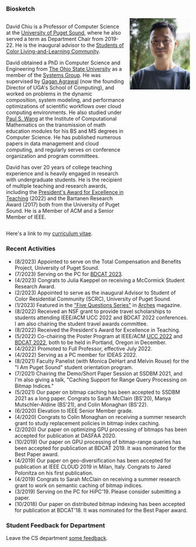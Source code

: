 ### Biosketch

<div style="display: grid; grid-template-columns: auto auto; column-gap: 15px;">
  <div>
  <p>
  David Chiu is a Professor of Computer Science at the <a href="https://www.pugetsound.edu/academics/computer-science">University of Puget Sound</a>, where he also served a term as Department Chair from 2019-22. He is  the inaugural advisor to the <a href="https://www.pugetsound.edu/living-learning-communities/students-color-residential-community">Students of Color Living-and-Learning Community</a>.
  </p>
  <p>
  David obtained a PhD in Computer Science and Engineering from  <a href="https://cse.osu.edu">The Ohio State University</a> as a member of the <a href="https://cse.osu.edu/research/systems">Systems Group</a>. He was supervised by <a href="https://scholar.google.com/citations?user=kOUPR1sAAAAJ&hl=en">Gagan Agrawal</a> (now the founding Director of UGA's School of Computing), and worked on problems in the dynamic composition, system modeling, and performance optimizations of scientific workflows over cloud computing environments. He also studied under <a href="https://en.wikipedia.org/wiki/Paul_S._Wang">Paul S. Wang</a> at the Institute of Computational Mathematics on the transmission of math education modules for his BS and MS degrees in Computer Science. He has published numerous papers in data management and cloud computing, and regularly serves on conference organization and program committees.
  </p>
  <p>
  David has over 20 years of college teaching experience and is heavily engaged in research with undergraduate students. He is the recipient of multiple teaching and research awards, including the <a href="https://www.pugetsound.edu/presidents-excellence-teaching-award">President's Award for Excellence in Teaching</a> (2022) and the Bartanen Research Award (2017) both from the University of Puget Sound. He is a Member of ACM and a Senior Member of IEEE.
  </p>
  </div>
  <div style="vertical-align: top;">
    <img src="david.jpg" width="165px"/>
  </div>
</div>


Here's a link to my [curriculum vitae](CV.pdf).


### Recent Activities
- (8/2023) Appointed to serve on the Total Compensation and Benefits Project, University of Puget Sound.
- (7/2023) Serving on the PC for [BDCAT 2023](https://bdcat-conference.org/).
- (4/2023) Congrats to Julia Kaeppel on receiving a McCormick Student Research Award.
- (2/2023) Appointed to serve as the inaugural Advisor to Student of Color Residential Community (SCRC), University of Puget Sound.
- (1/2023) Featured in the ["Five Questions Series"](https://www.pugetsound.edu/stories/five-questions-university-puget-sound-professor-computer-science-david-chiu) in [Arches](https://www.pugetsound.edu/arches-magazine) magazine.
- (8/2022) Received an NSF grant to provide travel scholarships to students attending IEEE/ACM UCC 2022 and BDCAT 2022 conferences. I am also chairing the student travel awards committee.
- (8/2022) Received the President's Award for Excellence in Teaching.
- (5/2022) Co-chairing the Poster Program at IEEE/ACM [UCC 2022](https://ucc-conference.org/) and [BDCAT 2022](https://bdcat-conference.org/), both to be held in Portland, Oregon in December.
- (4/2022) Promoted to Full Professor, effective July 2022.
- (4/2022) Serving as a PC member for IDEAS 2022.
- (8/2021) Faculty Panelist (with Monica DeHart and Melvin Rouse) for the "I Am Puget Sound" student orientation program.
- (7/2021) Chairing the Demo/Short Paper Session at SSDBM 2021, and I'm also giving a talk, "Caching Support for Range Query Processing on Bitmap Indices."
- (5/2021) Our paper on bitmap caching has been accepted to SSDBM 2021 as a long paper. Congrats to Sarah McClain (BS'20), Manya Mutschler-Aldine (BS'21), and Colin Monaghan (BS'22).
- (6/2020) Elevation to IEEE Senior Member grade.
- (4/2020) Congrats to Colin Monaghan on receiving a summer research grant to study replacement policies in bitmap index caching.
- (2/2020) Our paper on optimizing GPU processing of bitmaps has been accepted for publication at DASFAA 2020.
- (10/2019) Our paper on GPU processing of bitmap-range queries has been accepted for publication at BDCAT 2019. It was nominated for the Best Paper award.
- (4/2019) Our paper on geo-diversification has been accepted for publication at IEEE CLOUD 2019 in Milan, Italy. Congrats to Jared Polonitza on his first publication.
- (4/2019) Congrats to Sarah McClain on receiving a summer research grant to work on semantic caching of bitmap indices.
- (3/2019) Serving on the PC for HiPC'19. Please consider submitting a paper.
- (10/2018) Our paper on distributed bitmap indexing has been accepted for publication at BDCAT'18. It was nominated for the Best Paper award.

### Student Feedback for Department

Leave the CS department [some feedback](https://forms.gle/Ltassc7BQkNfnnXB7).
